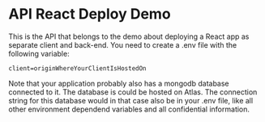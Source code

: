 # API React Deploy Demo

This is the API that belongs to the demo about deploying a React app as separate client and back-end. You need to create a .env file with the following variable:
```
client=originWhereYourClientIsHostedOn
```

Note that your application probably also has a mongodb database connected to it. The database is could be hosted on Atlas. The connection string for this database would in that case also be in your .env file, like all other environment dependend variables and all confidential information.